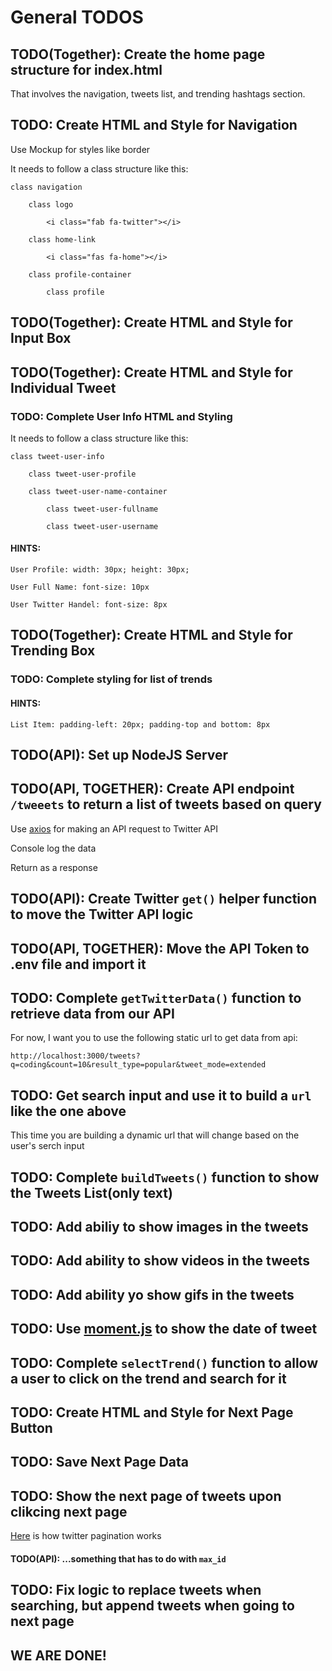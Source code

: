 # General TODOS

## TODO(Together): Create the home page structure for index.html

That involves the navigation, tweets list, and trending hashtags section.

## TODO: Create HTML and Style for Navigation

Use Mockup for styles like border

It needs to follow a class structure like this:

    class navigation

        class logo

            <i class="fab fa-twitter"></i>

        class home-link

            <i class="fas fa-home"></i>

        class profile-container

            class profile 

## TODO(Together): Create HTML and Style for Input Box

## TODO(Together): Create HTML and Style for Individual Tweet

### TODO: Complete User Info HTML and Styling

It needs to follow a class structure like this:

    class tweet-user-info

        class tweet-user-profile

        class tweet-user-name-container

            class tweet-user-fullname

            class tweet-user-username

#### HINTS:

    User Profile: width: 30px; height: 30px;

    User Full Name: font-size: 10px

    User Twitter Handel: font-size: 8px

## TODO(Together): Create HTML and Style for Trending Box

### TODO: Complete styling for list of trends

#### HINTS:

    List Item: padding-left: 20px; padding-top and bottom: 8px

## TODO(API): Set up NodeJS Server

## TODO(API, TOGETHER): Create API endpoint `/tweeets` to return a list of tweets based on query

Use [axios](https://github.com/axios/axios) for making an API request to Twitter API

Console log the data

Return as a response

## TODO(API): Create Twitter `get()` helper function to move the Twitter API logic

## TODO(API, TOGETHER): Move the API Token to .env file and import it

## TODO: Complete `getTwitterData()` function to retrieve data from our API

For now, I want you to use the following static url to get data from api:

```http://localhost:3000/tweets?q=coding&count=10&result_type=popular&tweet_mode=extended```

## TODO: Get search input and use it to build a `url` like the one above

This time you are building a dynamic url that will change based on the user's serch input


## TODO: Complete `buildTweets()` function to show the Tweets List(only text)

## TODO: Add abiliy to show images in the tweets

## TODO: Add ability to show videos in the tweets

## TODO: Add ability yo show gifs in the tweets

## TODO: Use [moment.js](https://momentjs.com/) to show the date of tweet

## TODO: Complete `selectTrend()` function to allow a user to click on the trend and search for it

## TODO: Create HTML and Style for Next Page Button

## TODO: Save Next Page Data

## TODO: Show the next page of tweets upon clikcing next page

[Here](https://developer.twitter.com/en/docs/tweets/timelines/guides/working-with-timelines) is how twitter pagination works

#### TODO(API): ...something that has to do with `max_id`

## TODO: Fix logic to replace tweets when searching, but append tweets when going to next page

## WE ARE DONE!
















